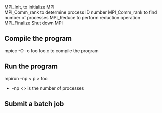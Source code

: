 MPI_Init, to initialize MPI  
MPI_Comm_rank to determine process ID number
MPI_Comm_rank to find number of processes
MPI_Reduce to perform reduction operation
MPI_Finalize Shut down MPI

Compile the program
-----
mpicc -O -o foo foo.c to compile the program

Run the program
-----
mpirun -np < p > foo
- -np <> is the number of processes

Submit a batch job
-----

